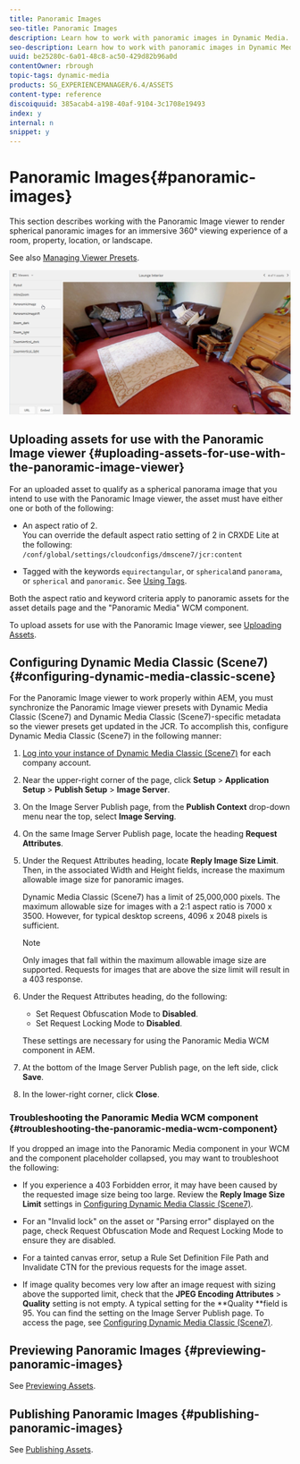 ```yaml
---
title: Panoramic Images
seo-title: Panoramic Images
description: Learn how to work with panoramic images in Dynamic Media.
seo-description: Learn how to work with panoramic images in Dynamic Media.
uuid: be25280c-6a01-48c8-ac50-429d82b96a0d
contentOwner: rbrough
topic-tags: dynamic-media
products: SG_EXPERIENCEMANAGER/6.4/ASSETS
content-type: reference
discoiquuid: 385acab4-a198-40af-9104-3c1708e19493
index: y
internal: n
snippet: y
---
```


# Panoramic Images{#panoramic-images}

This section describes working with the Panoramic Image viewer to render spherical panoramic images for an immersive 360° viewing experience of a room, property, location, or landscape.

See also [Managing Viewer Presets](../../assets/using/managing-viewer-presets.md).

![](assets/panoramic-image2.png) 

## Uploading assets for use with the Panoramic Image viewer {#uploading-assets-for-use-with-the-panoramic-image-viewer}

For an uploaded asset to qualify as a spherical panorama image that you intend to use with the Panoramic Image viewer, the asset must have either one or both of the following:

* An aspect ratio of 2.  
  You can override the default aspect ratio setting of 2 in CRXDE Lite at the following:  
  `/conf/global/settings/cloudconfigs/dmscene7/jcr:content`

* Tagged with the keywords `equirectangular`, or `spherical`and `panorama`, or `spherical` and `panoramic`. See [Using Tags](../../sites/authoring/using/tags.md).

Both the aspect ratio and keyword criteria apply to panoramic assets for the asset details page and the "Panoramic Media" WCM component.

To upload assets for use with the Panoramic Image viewer, see [Uploading Assets](../../assets/using/managing-assets-touch-ui.md#uploadingassets).

## Configuring Dynamic Media Classic (Scene7) {#configuring-dynamic-media-classic-scene}

For the Panoramic Image viewer to work properly within AEM, you must synchronize the Panoramic Image viewer presets with Dynamic Media Classic (Scene7) and Dynamic Media Classic (Scene7)-specific metadata so the viewer presets get updated in the JCR. To accomplish this, configure Dynamic Media Classic (Scene7) in the following manner:

1. [Log into your instance of Dynamic Media Classic (Scene7)](http://www.adobe.com/marketing-cloud/experience-manager/scene7-login.html) for each company account.  

1. Near the upper-right corner of the page, click **Setup** &gt; **Application Setup** &gt; **Publish Setup** &gt; **Image Server**.
1. On the Image Server Publish page, from the **Publish Context** drop-down menu near the top, select **Image Serving**.  

1. On the same Image Server Publish page, locate the heading **Request Attributes**.
1. Under the Request Attributes heading, locate **Reply Image Size Limit**. Then, in the associated Width and Height fields, increase the maximum allowable image size for panoramic images.

   Dynamic Media Classic (Scene7) has a limit of 25,000,000 pixels. The maximum allowable size for images with a 2:1 aspect ratio is 7000 x 3500. However, for typical desktop screens, 4096 x 2048 pixels is sufficient.

   >[!NOTE]
   >
   >Only images that fall within the maximum allowable image size are supported. Requests for images that are above the size limit will result in a 403 response.

1. Under the Request Attributes heading, do the following:

    * Set Request Obfuscation Mode to **Disabled**.
    * Set Request Locking Mode to **Disabled**.

   These settings are necessary for using the Panoramic Media WCM component in AEM.

1. At the bottom of the Image Server Publish page, on the left side, click **Save**.  

1. In the lower-right corner, click **Close**.

### Troubleshooting the Panoramic Media WCM component {#troubleshooting-the-panoramic-media-wcm-component}

If you dropped an image into the Panoramic Media component in your WCM and the component placeholder collapsed, you may want to troubleshoot the following:

* If you experience a 403 Forbidden error, it may have been caused by the requested image size being too large. Review the **Reply Image Size Limit** settings in [Configuring Dynamic Media Classic (Scene7)](../../assets/using/panoramic-images.md#configuring%20dynamic%20media%20classic%20(scene7)).

* For an "Invalid lock" on the asset or "Parsing error" displayed on the page, check Request Obfuscation Mode and Request Locking Mode to ensure they are disabled.
* For a tainted canvas error, setup a Rule Set Definition File Path and Invalidate CTN for the previous requests for the image asset.
* If image quality becomes very low after an image request with sizing above the supported limit, check that the **JPEG Encoding Attributes** &gt; **Quality** setting is not empty. A typical setting for the **Quality **field is 95. You can find the setting on the Image Server Publish page. To access the page, see [Configuring Dynamic Media Classic (Scene7)](../../assets/using/panoramic-images.md#configuring%20dynamic%20media%20classic%20(scene7)).

## Previewing Panoramic Images {#previewing-panoramic-images}

See [Previewing Assets](../../assets/using/previewing-assets.md).

## Publishing Panoramic Images {#publishing-panoramic-images}

See [Publishing Assets](../../assets/using/publishing-dynamicmedia-assets.md).
